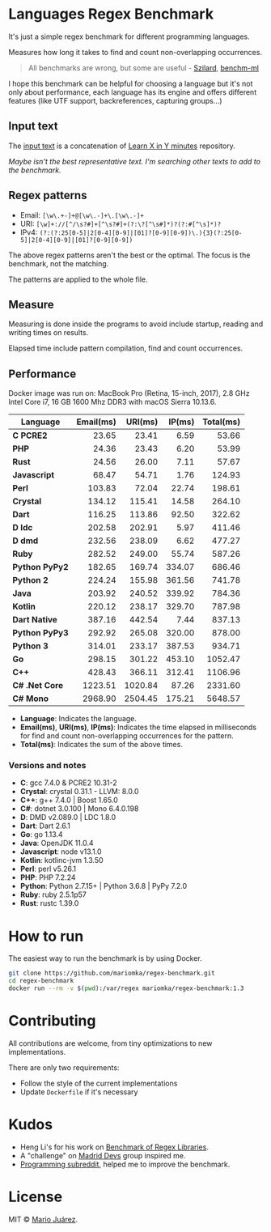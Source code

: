 # Languages Regex Benchmark

It's just a simple regex benchmark for different programming languages.

Measures how long it takes to find and count non-overlapping occurrences.

> All benchmarks are wrong, but some are useful - [Szilard](https://github.com/szilard), [benchm-ml](https://github.com/szilard/benchm-ml)

I hope this benchmark can be helpful for choosing a language but it's not only about performance, each language has its engine and offers different features (like UTF support, backreferences, capturing groups...)

## Input text

The [input text](input-text.txt) is a concatenation of [Learn X in Y minutes](https://github.com/adambard/learnxinyminutes-docs) repository.

*Maybe isn't the best representative text. I'm searching other texts to add to the benchmark.*

## Regex patterns

- Email: ``[\w\.+-]+@[\w\.-]+\.[\w\.-]+``
- URI: ``[\w]+://[^/\s?#]+[^\s?#]+(?:\?[^\s#]*)?(?:#[^\s]*)?``
- IPv4: ``(?:(?:25[0-5]|2[0-4][0-9]|[01]?[0-9][0-9])\.){3}(?:25[0-5]|2[0-4][0-9]|[01]?[0-9][0-9])``

The above regex patterns aren't the best or the optimal. The focus is the benchmark, not the matching.

The patterns are applied to the whole file.

## Measure

Measuring is done inside the programs to avoid include startup, reading and writing times on results.

Elapsed time include pattern compilation, find and count occurrences.

## Performance

Docker image was run on: MacBook Pro (Retina, 15-inch, 2017), 2.8 GHz Intel Core i7, 16 GB 1600 Mhz DDR3 with macOS Sierra 10.13.6.

Language | Email(ms) | URI(ms) | IP(ms) | Total(ms)
--- | ---: | ---: | ---: | ---:
**C PCRE2** | 23.65 | 23.41 | 6.59 | 53.66
**PHP** | 24.36 | 23.43 | 6.20 | 53.99
**Rust** | 24.56 | 26.00 | 7.11 | 57.67
**Javascript** | 68.47 | 54.71 | 1.76 | 124.93
**Perl** | 103.83 | 72.04 | 22.74 | 198.61
**Crystal** | 134.12 | 115.41 | 14.58 | 264.10
**Dart** | 116.25 | 113.86 | 92.50 | 322.62
**D ldc** | 202.58 | 202.91 | 5.97 | 411.46
**D dmd** | 232.56 | 238.09 | 6.62 | 477.27
**Ruby** | 282.52 | 249.00 | 55.74 | 587.26
**Python PyPy2** | 182.65 | 169.74 | 334.07 | 686.46
**Python 2** | 224.24 | 155.98 | 361.56 | 741.78
**Java** | 203.92 | 240.52 | 339.92 | 784.36
**Kotlin** | 220.12 | 238.17 | 329.70 | 787.98
**Dart Native** | 387.16 | 442.54 | 7.44 | 837.13
**Python PyPy3** | 292.92 | 265.08 | 320.00 | 878.00
**Python 3** | 314.01 | 233.17 | 387.53 | 934.71
**Go** | 298.15 | 301.22 | 453.10 | 1052.47
**C++** | 428.43 | 366.11 | 312.41 | 1106.96
**C# .Net Core** | 1223.51 | 1020.84 | 87.26 | 2331.60
**C# Mono** | 2968.90 | 2504.45 | 175.21 | 5648.57

- **Language**: Indicates the language.
- **Email(ms)**, **URI(ms)**, **IP(ms)**: Indicates the time elapsed in milliseconds for find and count non-overlapping occurrences for the pattern.
- **Total(ms)**: Indicates the sum of the above times.

### Versions and notes

- **C**: gcc 7.4.0 & PCRE2 10.31-2
- **Crystal**: crystal 0.31.1 - LLVM: 8.0.0
- **C++**: g++ 7.4.0 | Boost 1.65.0
- **C#**: dotnet 3.0.100 | Mono 6.4.0.198
- **D**: DMD v2.089.0 | LDC 1.8.0
- **Dart**: Dart 2.6.1
- **Go**: go 1.13.4
- **Java**: OpenJDK 11.0.4
- **Javascript**: node v13.1.0
- **Kotlin**: kotlinc-jvm 1.3.50
- **Perl**: perl v5.26.1
- **PHP**: PHP 7.2.24
- **Python**: Python 2.7.15+ | Python 3.6.8 | PyPy 7.2.0
- **Ruby**: ruby 2.5.1p57
- **Rust**: rustc 1.39.0

# How to run

The easiest way to run the benchmark is by using Docker.

```sh
git clone https://github.com/mariomka/regex-benchmark.git
cd regex-benchmark
docker run --rm -v $(pwd):/var/regex mariomka/regex-benchmark:1.3
```

# Contributing

All contributions are welcome, from tiny optimizations to new implementations.

There are only two requirements:
- Follow the style of the current implementations
- Update `Dockerfile` if it's necessary

# Kudos

- Heng Li's for his work on [Benchmark of Regex Libraries](http://lh3lh3.users.sourceforge.net/reb.shtml).
- A "challenge" on [Madrid Devs](http://madriddevs.org/) group inspired me.
- [Programming subreddit](https://www.reddit.com/r/programming/), helped me to improve the benchmark.

# License

MIT © [Mario Juárez](https://github.com/mariomka).
